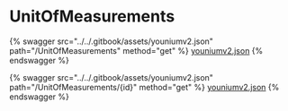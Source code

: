 # UnitOfMeasurements

{% swagger src="../../.gitbook/assets/youniumv2.json" path="/UnitOfMeasurements" method="get" %}
[youniumv2.json](../../.gitbook/assets/youniumv2.json)
{% endswagger %}

{% swagger src="../../.gitbook/assets/youniumv2.json" path="/UnitOfMeasurements/{id}" method="get" %}
[youniumv2.json](../../.gitbook/assets/youniumv2.json)
{% endswagger %}

